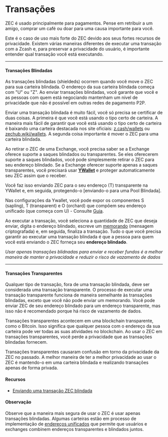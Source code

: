 # Transações

ZEC é usado principalmente para pagamentos. Pense em retribuir a um amigo, comprar um café ou doar para uma causa importante para você. 

Este é o caso de uso mais forte do ZEC devido aos seus fortes recursos de privacidade. Existem várias maneiras diferentes de executar uma transação com a Zcash e, para preservar a privacidade do usuário, é importante entender qual transação você está executando.

---

#### Transações Blindadas

As transações blindadas (shieldeds) ocorrem quando você move o ZEC para sua carteira blindada. O endereço da sua carteira blindada começa com "U" ou "Z". Ao enviar transações blindadas, você garante que você e as pessoas com quem está negociando mantenham um nível de privacidade que não é possível em outras redes de pagamento P2P.

Enviar uma transação blindada é muito fácil, você só precisa se certificar de duas coisas. A primeira é que você está usando o tipo certo de carteira. A maneira mais fácil de garantir que você está usando o tipo certo de carteira é baixando uma carteira destacada nos site oficiais: [z.cash/wallets](https://z.cash/wallets) ou [zechub.wiki/wallets](https://zechub.wiki/wallets). A segunda coisa importante é mover o ZEC para uma carteira blindada.

Ao retirar o ZEC de uma Exchange, você precisa saber se a Exchange oferece suporte a saques blindados ou transparentes. Se eles oferecerem suporte a saques blindados, você pode simplesmente retirar o ZEC para seu endereço blindado. Se a Exchange oferecer suporte apenas a saques transparentes, você precisará usar **[YWallet](https://ywallet.app)** e proteger automaticamente seu ZEC assim que o receber.

Você faz isso enviando ZEC para o seu endereço (T) transparente na YWallet e, em seguida, protegendo-o [enviando-o para uma Pool Blindada].

Nas configurações da Ywallet, você pode expor os componentes S (sapling), T (transparent) e O (orchard) que compõem seu endereço unificado (que começa com U) - Consulte [Guia](https://zechub.notion.site/Visualizando-Zcash-Addresses-27c0bcc423fa48f68374a0d6c317213b).

Ao executar a transação, você seleciona a quantidade de ZEC que deseja enviar, digita o endereço blindado, escreve um [memorando](https://zechub.wiki/using-zcash/memos#content) (mensagem criptografada) e, em seguida, finaliza a transação. Tudo o que você precisa garantir ao executar uma transação blindada é que a pessoa para quem você está enviando o ZEC forneça seu **endereço blindado**.

*Usar apenas transações blidnadas para enviar e receber fundos é a melhor maneira de manter a privacidade e reduzir o risco de vazamento de dados*

---

#### Transações Transparentes

Qualquer tipo de transação, fora de uma transação blindada, deve ser considerada uma transação transparente. O processo de executar uma transação transparente funciona de maneira semelhante às transações blindadas, exceto que você não pode enviar um memorando. Você pode enviar ZEC de seu endereço blindado para um endereço transparente, mas isso não é recomendado porque há risco de vazamento de dados.

Transações transparentes acontecem em uma blockchain transparente, como o Bitcoin. Isso significa que qualquer pessoa com o endereço da sua carteira pode ver todas as suas atividades no blockchain. Ao usar o ZEC em transações transparentes, você perde a privacidade que as transações blindadas fornecem.

Transações transparentes causaram confusão em torno da privacidade da ZEC no passado. A melhor maneira de ter a melhor privacidade ao usar o ZEC é mantendo-o em uma carteira blindada e realizando transações apenas de forma privada. 

#### Recursos

- [Enviando uma transação ZEC blindada](https://www.youtube.com/watch?v=9WJSMxag2IQ)

#### Observação

Observe que a maneira mais segura de usar o ZEC é usar apenas transações blindadas. Algumas carteiras estão em processo de implementação de [endereços unificados](https://electriccoin.co/blog/unified-addresses-in-zcash-explained/#:~:text=The%20unified%20address%20(UA)%20é,dentrode%20o%20maisamplo%20Zcash%20ecossistema.) que permite que usuários e exchanges combinem endereços transparentes e blindados juntos.


